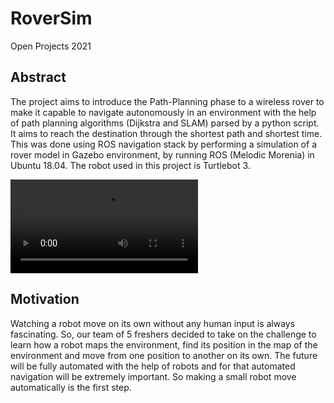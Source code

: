 # RoverSim
Open Projects 2021

## Abstract

The project aims to introduce the Path-Planning phase to a wireless rover to make it capable to navigate autonomously in an environment with the help of path planning algorithms (Dijkstra and SLAM) parsed by a python script. It aims to reach the destination through the shortest path and shortest time. This was done using ROS navigation stack by performing a simulation of a rover model in Gazebo environment, by running ROS (Melodic Morenia) in Ubuntu 18.04. The robot used in this project is Turtlebot 3.

![navigation_demo](https://github.com/brahatesh/RoverSim-1/blob/main/Images%20and%20Videos/Videos/navigation_demo.mp4 "navigation_demo")

## Motivation

Watching a robot move on its own without any human input is always fascinating. So, our team of 5 freshers decided to take on the challenge to learn how a robot maps the environment, find its position in the map of the environment and move from one position to another on its own.
The future will be fully automated with the help of robots and for that automated navigation will be extremely important. So making a small robot move automatically is the first step.